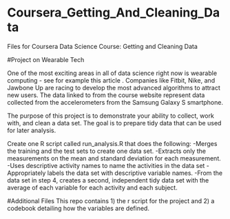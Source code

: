 # Coursera_Getting_And_Cleaning_Data
Files for Coursera Data Science Course: Getting and Cleaning Data 

#Project on Wearable Tech

One of the most exciting areas in all of data science right now is wearable computing - see for example this article . Companies like Fitbit, Nike, and Jawbone Up are racing to develop the most advanced algorithms to attract new users. The data linked to from the course website represent data collected from the accelerometers from the Samsung Galaxy S smartphone. 

The purpose of this project is to demonstrate your ability to collect, work with, and clean a data set. The goal is to prepare tidy data that can be used for later analysis. 

Create one R script called run_analysis.R that does the following:
-Merges the training and the test sets to create one data set.
-Extracts only the measurements on the mean and standard deviation for each measurement. 
-Uses descriptive activity names to name the activities in the data set
-Appropriately labels the data set with descriptive variable names. 
-From the data set in step 4, creates a second, independent tidy data set with the average of each variable for each activity and each subject.

#Additional Files
This repo contains 1) the r script for the project and 2) a codebook detailing how the variables are defined.
